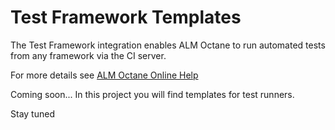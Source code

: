 # Test Framework Templates

The Test Framework integration enables ALM Octane to run automated tests from any framework via the CI server.

For more details see [ALM Octane Online Help](https://admhelp.microfocus.com/octane/en/latest/Online/Content/AdminGuide/how-setup-testing-integration.htm)

Coming soon...
In this project you will find templates for test runners.

Stay tuned
